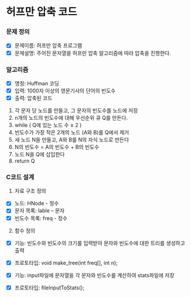 # 허프만 압축 코드
### 문제 정의
- [X] 문제이름: 허프만 압축 프로그램
- [X] 문제설명: 주어진 문자열을 허프만 압축 알고리즘에 따라 압축을 진행한다.
### 알고리즘
- [X] 명칭: Huffman 코딩
- [X] 입력: 1000자 이상의 영문기사의 단어의 빈도수
- [X] 출력: 압축된 코드

1. 각 문자 당 노드를 만들고, 그 문자의 빈도수를 노드에 저장
2. n개의 노드의 빈도수에 대해 우선순위 큐 Q를 만든다.
3. while ( Q에 있는 노드 수 ≥ 2 )
4. 빈도수가 가장 작은 2개의 노드 (A와 B)를 Q에서 제거
5. 새 노드 N을 만들고, A와 B를 N의 자식 노드로 만든다
6. N의 빈도수 = A의 빈도수 + B의 빈도수
7. 노드 N을 Q에 삽입한다
8. return Q

### C코드 설계
1. 자료 구조 정의
- [X] 노드: HNode - 정수
- [X] 문자 목록: lable – 문자
- [X] 빈도수 목록: freq - 정수

2. 함수 정의
- [X]  기능: 빈도수와 빈도수의 크기를 입력받아 문자와 빈도수에 대한 트리를 생성하고 출력
- [X] 프로토타입: void make_tree(int freq[], int n);

- [X] 기능: input파일에 문자열을 각 문자와 빈도수를 계산하여 stats파일에 저장
- [X] 프로토타입: fileInputToStats();
